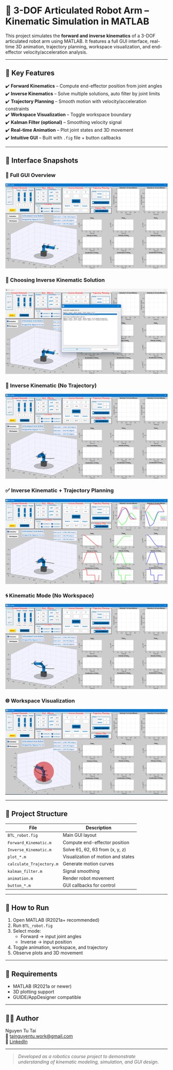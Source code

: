 # 🤖 3-DOF Articulated Robot Arm – Kinematic Simulation in MATLAB

This project simulates the **forward and inverse kinematics** of a 3-DOF articulated robot arm using MATLAB. It features a full GUI interface, real-time 3D animation, trajectory planning, workspace visualization, and end-effector velocity/acceleration analysis.

---

## 🎯 Key Features

✔️ **Forward Kinematics** – Compute end-effector position from joint angles  
✔️ **Inverse Kinematics** – Solve multiple solutions, auto filter by joint limits  
✔️ **Trajectory Planning** – Smooth motion with velocity/acceleration constraints  
✔️ **Workspace Visualization** – Toggle workspace boundary  
✔️ **Kalman Filter (optional)** – Smoothing velocity signal  
✔️ **Real-time Animation** – Plot joint states and 3D movement  
✔️ **Intuitive GUI** – Built with `.fig` file + button callbacks

---

## 📸 Interface Snapshots

### 🔧 Full GUI Overview
![GUI](GUI.png)

### 🔄 Choosing Inverse Kinematic Solution
![Choose IK](choose_Inverse.png)

### 🚫 Inverse Kinematic (No Trajectory)
![IK only](Inverse_not_Trajectory_Planning.png)

### ✅ Inverse Kinematic + Trajectory Planning
![IK+Trajectory](Inverse_Trajectory_Planning.png)

### 🌀 Kinematic Mode (No Workspace)
![Kinematic Only](Kinematic_not_workspace.png)

### 🌐 Workspace Visualization
![Workspace](kinematic_workspace.png)

---

## 📁 Project Structure

| File | Description |
|------|-------------|
| `BTL_robot.fig` | Main GUI layout |
| `Forward_Kinematic.m` | Compute end-effector position |
| `Inverse_Kinematic.m` | Solve θ1, θ2, θ3 from (x, y, z) |
| `plot_*.m` | Visualization of motion and states |
| `calculate_Trajectory.m` | Generate motion curves |
| `kalman_filter.m` | Signal smoothing |
| `animation.m` | Render robot movement |
| `button_*.m` | GUI callbacks for control |

---

## 🚀 How to Run

1. Open MATLAB (R2021a+ recommended)  
2. Run `BTL_robot.fig`  
3. Select mode:  
   - Forward → input joint angles  
   - Inverse → input position  
4. Toggle animation, workspace, and trajectory  
5. Observe plots and 3D movement

---

## 📌 Requirements

- MATLAB (R2021a or newer)
- 3D plotting support
- GUIDE/AppDesigner compatible

---

## 👨‍💻 Author

Nguyen Tu Tai  
📧 [tainguyentu.work@gmail.com](mailto:tainguyentu.work@gmail.com)  
🔗 [LinkedIn](https://www.linkedin.com/in/nguyentutai0502)

---

> *Developed as a robotics course project to demonstrate understanding of kinematic modeling, simulation, and GUI design.*



